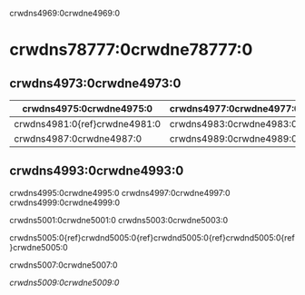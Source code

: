 crwdns4969:0crwdne4969:0
# crwdns78777:0crwdne78777:0

## crwdns4973:0crwdne4973:0

| crwdns4975:0crwdne4975:0      | crwdns4977:0crwdne4977:0 | crwdns4979:0crwdne4979:0 |
| ----------------------------- | ------------------------ | ------------------------ |
| crwdns4981:0{ref}crwdne4981:0 | crwdns4983:0crwdne4983:0 | crwdns4985:0crwdne4985:0 |
| crwdns4987:0crwdne4987:0      | crwdns4989:0crwdne4989:0 | crwdns4991:0crwdne4991:0 |

## crwdns4993:0crwdne4993:0

crwdns4995:0crwdne4995:0 crwdns4997:0crwdne4997:0 crwdns4999:0crwdne4999:0

crwdns5001:0crwdne5001:0 crwdns5003:0crwdne5003:0

crwdns5005:0{ref}crwdnd5005:0{ref}crwdnd5005:0{ref}crwdnd5005:0{ref}crwdne5005:0

crwdns5007:0crwdne5007:0

*crwdns5009:0crwdne5009:0*
